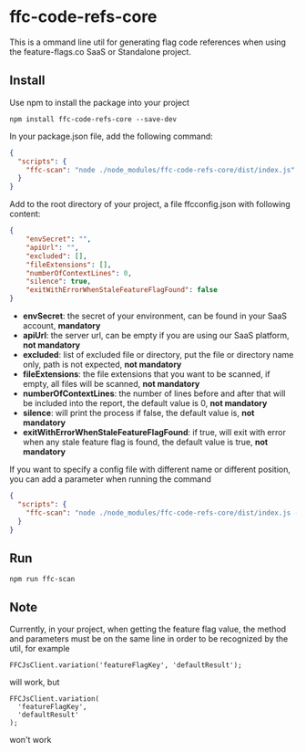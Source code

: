 # ffc-code-refs-core
This is a ommand line util for generating flag code references when using the feature-flags.co SaaS or Standalone project. 


## Install

Use npm to install the package into your project
  ```
  npm install ffc-code-refs-core --save-dev
  ```

In your package.json file,  add the following command:

```json
{
  "scripts": {
    "ffc-scan": "node ./node_modules/ffc-code-refs-core/dist/index.js"
  }
}
```

Add to the root directory of your project, a file ffcconfig.json with following content:
```json
{
    "envSecret": "",
    "apiUrl": "",
    "excluded": [],
    "fileExtensions": [],
    "numberOfContextLines": 0,
    "silence": true,
    "exitWithErrorWhenStaleFeatureFlagFound": false
}
```
- **envSecret**: the secret of your environment, can be found in your SaaS account, **mandatory**
- **apiUrl**: the server url, can be empty if you are using our SaaS platform,  **not mandatory**
- **excluded**: list of excluded file or directory, put the file or directory name only, path is not expected, **not mandatory**
- **fileExtensions**: the file extensions that you want to be scanned, if empty, all files will be scanned, **not mandatory**
- **numberOfContextLines**: the number of lines before and after that will be included into the report, the default value is 0, **not mandatory**
- **silence**: will print the process if false, the default value is, **not mandatory**
- **exitWithErrorWhenStaleFeatureFlagFound**: if true, will exit with error when any stale feature flag is found, the default value is true, **not mandatory**

If you want to specify a config file with different name or different position, you can add a parameter when running the command
```json
{
  "scripts": {
    "ffc-scan": "node ./node_modules/ffc-code-refs-core/dist/index.js --config path/to/your/config/file"
  }
}
```

## Run

```
npm run ffc-scan
```

## Note
Currently, in your project, when getting the feature flag value, the method and parameters must be on the same line in order to be recognized by the util, for example

```
FFCJsClient.variation('featureFlagKey', 'defaultResult');
```

will work, but 

```
FFCJsClient.variation(
  'featureFlagKey', 
  'defaultResult'
);
```
won't work
